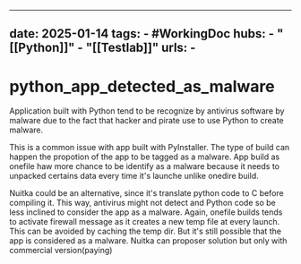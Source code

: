 
---
date: 2025-01-14
tags:
    - #WorkingDoc
hubs:
    - "[[Python]]"
    - "[[Testlab]]"
urls:
    -
---

# python_app_detected_as_malware 

Application built with Python tend to be recognize by antivirus software by malware due to the fact that hacker and pirate use to use 
Python to create malware.

This is a common issue with app built with PyInstaller. The type of build can happen the propotion of the app to be tagged as a malware.
App build as onefile haw more chance to be identify as a malware because it needs to unpacked certains data every time it's launche unlike onedire build.

Nuitka could be an alternative, since it's translate python code to C before compiling it. This way, antivirus might not detect and Python code so be less inclined
to consider the app as a malware. Again, onefile builds tends to activate firewall message as it creates a new temp file at every launch. This can be avoided by caching the temp dir.
But it's still possible that the app is considered as a malware. Nuitka can proposer solution but only with commercial version(paying)
